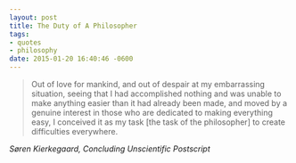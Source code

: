 ```yaml
---
layout: post
title: The Duty of A Philosopher
tags:
- quotes
- philosophy
date: 2015-01-20 16:40:46 -0600
---
```


<blockquote class="big">Out of love for mankind, and out of despair at my embarrassing situation, seeing that I had accomplished nothing and was unable to make anything easier than it had already been made, and moved by a genuine interest in those who are dedicated to making everything easy, I conceived it as my task [the task of the philosopher] to create difficulties everywhere.</blockquote>

<cite class="big">S&oslash;ren Kierkegaard, *Concluding Unscientific Postscript*</cite>


